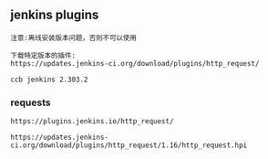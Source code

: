 ## jenkins plugins
    
    注意:离线安装版本问题，否则不可以使用

    下载特定版本的插件:
    https://updates.jenkins-ci.org/download/plugins/http_request/
    
    ccb jenkins 2.303.2

### requests
    
    https://plugins.jenkins.io/http_request/
    
    https://updates.jenkins-ci.org/download/plugins/http_request/1.16/http_request.hpi